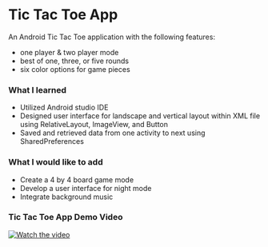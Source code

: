 # Tic Tac Toe App
An Android Tic Tac Toe application with the following features:
- one player & two player mode
- best of one, three, or five rounds
- six color options for game pieces 
### What I learned
-	Utilized Android studio IDE
-	Designed user interface for landscape and vertical layout within XML file using RelativeLayout, ImageView, and Button
- Saved and retrieved data from one activity to next using SharedPreferences
### What I would like to add
-	Create a 4 by 4 board game mode
-	Develop a user interface for night mode
-	Integrate background music 

### Tic Tac Toe App Demo Video
 [![Watch the video]( https://img.youtube.com/vi/kHkEeUmHo4o/0.jpg)](https://youtu.be/kHkEeUmHo4o)
